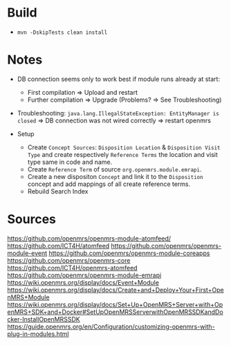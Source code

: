 # Build
* `mvn -DskipTests clean install`

# Notes

* DB connection seems only to work best if module runs already at start:
  * First compilation => Upload and restart
  * Further compilation => Upgrade (Problems? => See Troubleshooting)
* Troubleshooting: `java.lang.IllegalStateException: EntityManager is closed` => DB connection was not wired correctly => restart openmrs

* Setup
  * Create `Concept Sources`:  `Disposition Location` & `Disposition Visit Type` and create respectively `Reference Terms` the location and visit type same in code and name.
  * Create `Reference Term` of source `org.openmrs.module.emrapi`.
  * Create a new dispositon `Concept` and link it to the `Disposition` concept and add mappings of all create reference terms.
  * Rebuild Search Index

# Sources
https://github.com/openmrs/openmrs-module-atomfeed/
https://github.com/ICT4H/atomfeed
https://github.com/openmrs/openmrs-module-event
https://github.com/openmrs/openmrs-module-coreapps
https://github.com/openmrs/openmrs-core
https://github.com/ICT4H/openmrs-atomfeed
https://github.com/openmrs/openmrs-module-emrapi
https://wiki.openmrs.org/display/docs/Event+Module
https://wiki.openmrs.org/display/docs/Create+and+Deploy+Your+First+OpenMRS+Module
https://wiki.openmrs.org/display/docs/Set+Up+OpenMRS+Server+with+OpenMRS+SDK+and+Docker#SetUpOpenMRSServerwithOpenMRSSDKandDocker-InstallOpenMRSSDK
https://guide.openmrs.org/en/Configuration/customizing-openmrs-with-plug-in-modules.html
